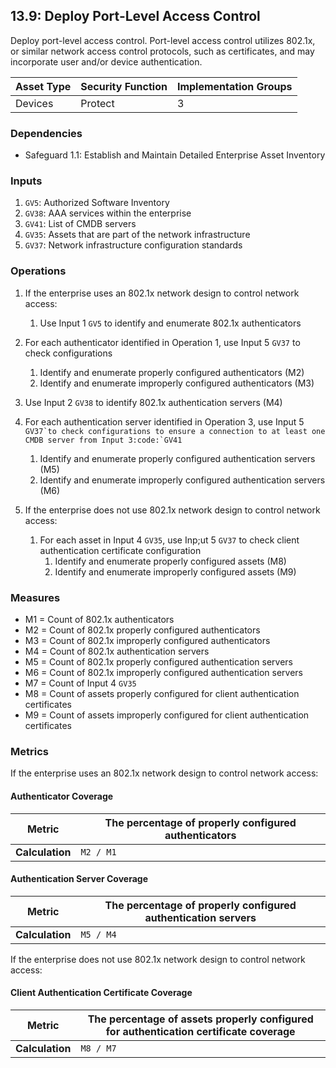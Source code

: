 ## 13.9: Deploy Port-Level Access Control

Deploy port-level access control. Port-level access control utilizes
802.1x, or similar network access control protocols, such as
certificates, and may incorporate user and/or device authentication.

| Asset Type   | Security Function   | Implementation Groups |
| ------------ | ------------------- | --------------------- |
| Devices      | Protect             | 3                     |

### Dependencies

-   Safeguard 1.1: Establish and Maintain Detailed Enterprise Asset
    Inventory

### Inputs

1.  `GV5`: Authorized Software Inventory
2.  `GV38`: AAA services within the enterprise
3.  `GV41`: List of CMDB servers
4.  `GV35`: Assets that are part of the network infrastructure
5.  `GV37`: Network infrastructure configuration standards

### Operations

1.  If the enterprise uses an 802.1x network design to control network
access:

    1. Use Input 1 `GV5` to identify and enumerate 802.1x authenticators

2.  For each authenticator identified in Operation 1, use Input 5 `GV37` to check configurations

    1.  Identify and enumerate properly configured authenticators (M2)
    2.  Identify and enumerate improperly configured authenticators (M3)

3.  Use Input 2 `GV38` to identify 802.1x authentication servers (M4)

4.  For each authentication server identified in Operation 3, use Input 5 `` GV37`to check configurations to ensure a connection to at least one CMDB server from Input 3:code:`GV41 ``

    1.  Identify and enumerate properly configured authentication servers (M5)
    2.  Identify and enumerate improperly configured authentication servers (M6)

5.  If the enterprise does not use 802.1x network design to control network
access:

    1. For each asset in Input 4 `GV35`, use Inp;ut 5 `GV37` to check client authentication certificate configuration
        1.  Identify and enumerate properly configured assets (M8)
        2.  Identify and enumerate improperly configured assets (M9)

### Measures

-   M1 = Count of 802.1x authenticators
-   M2 = Count of 802.1x properly configured authenticators
-   M3 = Count of 802.1x improperly configured authenticators
-   M4 = Count of 802.1x authentication servers
-   M5 = Count of 802.1x properly configured authentication servers
-   M6 = Count of 802.1x improperly configured authentication servers
-   M7 = Count of Input 4 `GV35`
-   M8 = Count of assets properly configured for client authentication
    certificates
-   M9 = Count of assets improperly configured for client authentication
    certificates

### Metrics

If the enterprise uses an 802.1x network design to control network
access:

#### Authenticator Coverage 

| **Metric**      | The percentage of properly configured authenticators |
|-----------------|----------------------------------------------------|
| **Calculation** | `M2 / M1`                                          |

#### Authentication Server Coverage

| **Metric**      | The percentage of properly configured authentication servers |
|-----------------|----------------------------------------------------------|
| **Calculation** | `M5 / M4`                                                |


If the enterprise does not use 802.1x network design to control network
access:

#### Client Authentication Certificate Coverage

| **Metric**      | The percentage of assets properly configured for authentication certificate coverage |
|-----------------|-----------------------------------------------------------------------------------------|
| **Calculation** | `M8 / M7`                                                                               |

